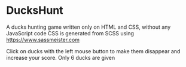 # DucksHunt
A ducks hunting game written only on HTML and CSS, without any JavaScript code
CSS is generated from SCSS using https://www.sassmeister.com

Click on ducks with the left mouse button to make them disappear and increase your score. Only 6 ducks are given